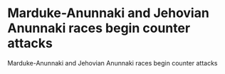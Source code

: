 # Marduke-Anunnaki and Jehovian Anunnaki races begin counter attacks

Marduke-Anunnaki and Jehovian Anunnaki races begin counter attacks